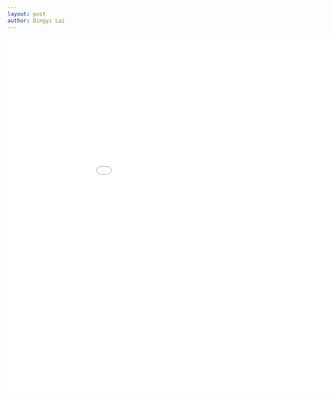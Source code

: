```yaml
---
layout: post
author: Dingyi Lai
---
```


<!-- <embed src="{{ site.baseurl }}/_pdfs/%5BDR%5Dterm_paper.pdf"  width="100%" height="850px" type="application/pdf"/> -->

<!-- <object data="{{ site.baseurl }}/blob/main/_pdfs/%5BDR%5Dterm_paper.pdf" type="application/pdf" width="700px" height="700px">
    <embed src="{{ site.baseurl }}/blob/main/_pdfs/%5BDR%5Dterm_paper.pdf">
        <p>This browser does not support PDFs. Please download the PDF to view it: <a href="{{ site.baseurl }}/blob/main/_pdfs/%5BDR%5Dterm_paper.pdf">Download PDF</a>.</p>
    </embed>
</object> -->

<iframe src="../_pdfs/[DR]term_paper.pdf" style="width:1000px; height:800px;" frameborder="0" allowfullscreen></iframe>

<!-- [DR]term_paper.pdf -->